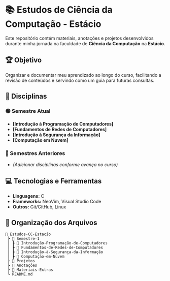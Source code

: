 # 📚 Estudos de Ciência da Computação - Estácio

Este repositório contém materiais, anotações e projetos desenvolvidos durante minha jornada na faculdade de **Ciência da Computação** na **Estácio**.

## 🏆 Objetivo

Organizar e documentar meu aprendizado ao longo do curso, facilitando a revisão de conteúdos e servindo como um guia para futuras consultas.

## 📖 Disciplinas

### 🟢 Semestre Atual

- **[Introdução à Programação de Computadores]**
- **[Fundamentos de Redes de Computadores]**
- **[Introdução à Segurança da Informação]**
- **[Computação em Nuvem]**

### 📌 Semestres Anteriores

- *(Adicionar disciplinas conforme avança no curso)*

## 💻 Tecnologias e Ferramentas

- **Linguagens:** C
- **Frameworks:** NeoVim, Visual Studio Code
- **Outros:** Git/GitHub, Linux

## 📂 Organização dos Arquivos

```plaintext
📂 Estudos-CC-Estacio
 ┣ 📂 Semestre-1
 ┃ ┣ 📂 Introdução-Programação-de-Computadores
 ┃ ┣ 📂 Fundamentos-de-Redes-de-Computadores
 ┃ ┣ 📂 Introdução-à-Segurança-da-Informação
 ┃ ┣ 📂 Computação-em-Nuvem
 ┣ 📂 Projetos
 ┣ 📂 Anotações
 ┣ 📂 Materiais-Extras
 ┗ README.md
